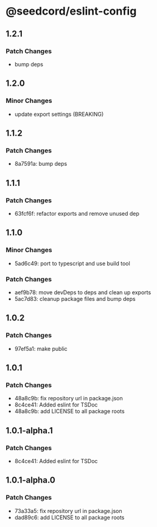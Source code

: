 # @seedcord/eslint-config

## 1.2.1

### Patch Changes

- bump deps

## 1.2.0

### Minor Changes

- update export settings (BREAKING)

## 1.1.2

### Patch Changes

- 8a7591a: bump deps

## 1.1.1

### Patch Changes

- 63fcf6f: refactor exports and remove unused dep

## 1.1.0

### Minor Changes

- 5ad6c49: port to typescript and use build tool

### Patch Changes

- aef9b78: move devDeps to deps and clean up exports
- 5ac7d83: cleanup package files and bump deps

## 1.0.2

### Patch Changes

- 97ef5a1: make public

## 1.0.1

### Patch Changes

- 48a8c9b: fix repository url in package.json
- 8c4ce41: Added eslint for TSDoc
- 48a8c9b: add LICENSE to all package roots

## 1.0.1-alpha.1

### Patch Changes

- 8c4ce41: Added eslint for TSDoc

## 1.0.1-alpha.0

### Patch Changes

- 73a33a5: fix repository url in package.json
- dad89c6: add LICENSE to all package roots
